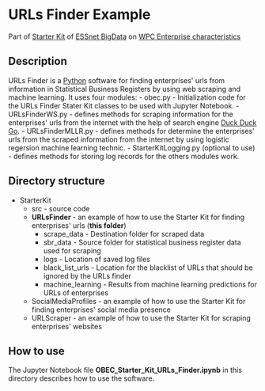 # URLs Finder Example

Part of [Starter Kit](https://github.com/EnterpriseCharacteristicsESSnetBigData/StarterKit "GitHub repositiry of Starter Kit on Enterprise characteristics") of [ESSnet BigData](https://webgate.ec.europa.eu/fpfis/mwikis/essnetbigdata/index.php/ESSnet_Big_Data "ESSnet Big Data is a project within the European statistical system (ESS) jointly undertaken by 28 partners.") on [WPC Enterprise characteristics](https://webgate.ec.europa.eu/fpfis/mwikis/essnetbigdata/index.php/WPC_Enterprise_characteristics "Workpackage C (WPC) of ESSnet Big Data focuses on enterprise characteristics.") 

## Description

URLs Finder is a [Python](https://www.python.org/) software for finding enterprises' urls from information in Statistical Business Registers by using web scraping and machine learning. It uses four modules:
    - obec.py \- Initialization code for the URLs Finder Stater Kit classes to be used with Jupyter Notebook.
    - URLsFinderWS.py \- defines methods for scraping information for the enterprises' urls from the internet with the help of search engine [Duck Duck   Go](https://duckduckgo.com "The best search engine for privacy").
    - URLsFinderMLLR.py \- defines methods for determine the enterprises' urls from the scraped information from the internet by using logistic regersion machine  learning technic.
    - StarterKitLogging.py (optional to use) \- defines methods for storing log records for the others modules work.

## Directory structure

- StarterKit
    - src \- source code
    - **URLsFinder** \- an example of how to use the Starter Kit for finding enterprises' urls (**this folder**)
        - scrape_data \- Destination folder for scraped data
        - sbr_data \- Source folder for statistical business register data used for scraping
        - logs \- Location of saved log files
        - black_list_urls \- Location for the blacklist of URLs that should be ignored by the URLs finder
        - machine_learning \- Results from machine learning predictions for URLs of enterprises
    - SocialMediaProfiles \- an example of how to use the Starter Kit for finding enterprises' social media presence
    - URLScraper \- an example of how to use the Starter Kit for scraping enterprises' websites
        

## How to use

The Jupyter Notebook file **OBEC_Starter_Kit_URLs_Finder.ipynb** in this directory describes how to use the software.

